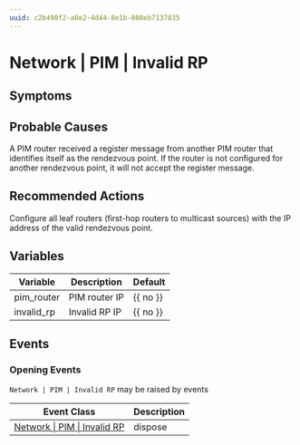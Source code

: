 ```yaml
---
uuid: c2b490f2-a0e2-4d44-8e1b-080eb7137835
---
```

# Network | PIM | Invalid RP

## Symptoms

## Probable Causes

A PIM router received a register message from another PIM router that identifies itself as the rendezvous point. If the router is not configured for another rendezvous point, it will not accept the register message.

## Recommended Actions

Configure all leaf routers (first-hop routers to multicast sources) with the IP address of the valid rendezvous point.

## Variables

| Variable   | Description   | Default  |
| ---------- | ------------- | -------- |
| pim_router | PIM router IP | {{ no }} |
| invalid_rp | Invalid RP IP | {{ no }} |

## Events

### Opening Events
`Network | PIM | Invalid RP` may be raised by events

| Event Class                                                                          | Description |
| ------------------------------------------------------------------------------------ | ----------- |
| [Network \| PIM \| Invalid RP](../../../event-classes-reference/network/pim/invalid-rp.md) | dispose     |
